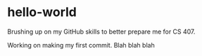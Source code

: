 # hello-world
Brushing up on my GitHub skills to better prepare me for CS 407.

Working on making my first commit.  Blah blah blah
